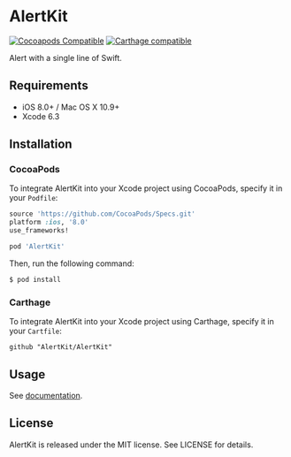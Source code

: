 # AlertKit
[![Cocoapods Compatible](https://img.shields.io/cocoapods/v/BINList.svg)](https://img.shields.io/cocoapods/v/BINList.svg)
[![Carthage compatible](https://img.shields.io/badge/Carthage-compatible-4BC51D.svg?style=flat)](https://github.com/Carthage/Carthage)

Alert with a single line of Swift.

## Requirements

- iOS 8.0+ / Mac OS X 10.9+
- Xcode 6.3

## Installation

### CocoaPods

To integrate AlertKit into your Xcode project using CocoaPods, specify it in your `Podfile`:

```ruby
source 'https://github.com/CocoaPods/Specs.git'
platform :ios, '8.0'
use_frameworks!

pod 'AlertKit'
```

Then, run the following command:

```bash
$ pod install
```

### Carthage

To integrate AlertKit into your Xcode project using Carthage, specify it in your `Cartfile`:

```ogdl
github "AlertKit/AlertKit"
```

## Usage

See [documentation](http://cocoadocs.org/docsets/AlertKit/).

## License

AlertKit is released under the MIT license. See LICENSE for details.

